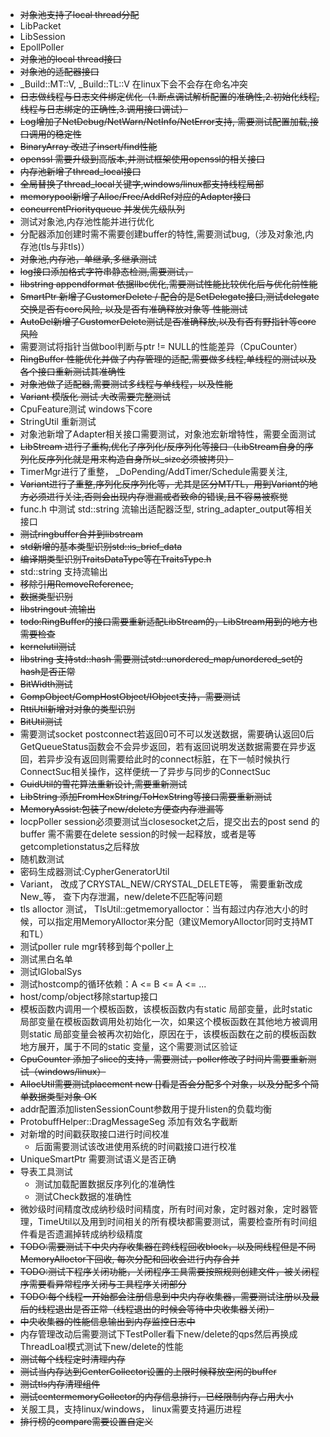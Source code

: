 * ~~对象池支持了local thread分配~~
* LibPacket
* LibSession
* EpollPoller
* ~~对象池的local thread接口~~
* ~~对象池的适配器接口~~
* _Build::MT::V, _Build::TL::V 在linux下会不会存在命名冲突
* ~~日志做线程与日志文件绑定优化（1.断点调试解析配置的准确性,2.初始化线程,线程与日志绑定的正确性,3.调用接口调试）~~
* ~~Log增加了NetDebug/NetWarn/NetInfo/NetError支持, 需要测试配置加载,接口调用的稳定性~~
* ~~BinaryArray 改进了insert/find性能~~
* ~~openssl 需要升级到高版本,并测试框架使用openssl的相关接口~~
* ~~内存池新增了thread_local接口~~
* ~~全局替换了thread_local关键字,windows/linux都支持线程局部~~
* ~~memorypool新增了Alloc/Free/AddRef对应的Adapter接口~~
* ~~concurrentPriorityqueue 并发优先级队列~~
* 测试对象池,内存池性能并进行优化
* 分配器添加创建时需不需要创建buffer的特性,需要测试bug,（涉及对象池,内存池(tls与非tls)）
* ~~对象池,内存池，单继承,多继承测试~~
* ~~log接口添加格式字符串静态检测,需要测试，~~
* ~~libstring appendformat 依据llbc优化,需要测试性能比较优化后与优化前性能~~
* ~~SmartPtr 新增了CustomerDelete / 配合的是SetDelegate接口,测试delegate交换是否有core风险, 以及是否有准确释放对象等 性能测试~~
* ~~AutoDel新增了CustomerDelete测试是否准确释放,以及有否有野指针等core风险~~
* 需要测试将指针当做bool判断与ptr != NULL的性能差异（CpuCounter）
* ~~RingBuffer 性能优化并做了内存管理的适配,需要做多线程,单线程的测试以及各个接口重新测试其准确性~~
* ~~对象池做了适配器,需要测试多线程与单线程，以及性能~~
* ~~Variant 模版化 测试 大改需要完整测试~~
* CpuFeature测试 windows下core
* StringUtil 重新测试
* 对象池新增了Adapter相关接口需要测试，对象池宏新增特性，需要全面测试
* ~~LibStream 进行了重构,优化了序列化/反序列化等接口（LibStream自身的序列化反序列化就是用来构造自身所以_size必须被拷贝）~~
* TimerMgr进行了重整， _DoPending/AddTimer/Schedule需要关注, 
* ~~Variant进行了重整,序列化反序列化等，尤其是区分MT/TL，用到Variant的地方必须进行关注,否则会出现内存泄漏或者致命的错误,且不容易被察觉~~
* func.h 中测试 std::string 流输出适配器泛型, string_adapter_output等相关接口
* ~~测试ringbuffer合并到libstream~~
* ~~std新增的基本类型识别std::is_brief_data~~
* ~~编译期类型识别TraitsDataType等在TraitsType.h~~
* std::string 支持流输出
* ~~移除引用RemoveReference,~~
* ~~数据类型识别~~
* ~~libstringout 流输出~~
* ~~todo:RingBuffer的接口需要重新适配LibStream的，LibStream用到的地方也需要检查~~
* ~~kernelutil测试~~
* ~~libstring 支持std::hash 需要测试std::unordered_map/unordered_set的hash是否正常~~
* ~~BitWidth测试~~
* ~~CompObject/CompHostObject/IObject支持，需要测试~~
* ~~RttiUtil新增对对象的类型识别~~
* ~~BitUtil测试~~
* 需要测试socket postconnect若返回0可不可以发送数据，需要确认返回0后GetQueueStatus函数会不会异步返回，若有返回说明发送数据需要在异步返回，若异步没有返回则需要给此时的connect标脏，在下一帧时候执行ConnectSuc相关操作，这样便统一了异步与同步的ConnectSuc
* ~~GuidUtil的雪花算法重新设计,需要重新测试~~
* ~~LibString 添加FromHexString/ToHexString等接口需要重新测试~~
* ~~MemoryAssist:包装了new/delete方便查内存泄漏等~~
* IocpPoller session必须要测试当closesocket之后，提交出去的post send 的buffer 需不需要在delete session的时候一起释放，或者是等getcompletionstatus之后释放
* 随机数测试
* 密码生成器测试:CypherGeneratorUtil
* Variant， 改成了CRYSTAL_NEW/CRYSTAL_DELETE等， 需要重新改成New_等， 查下内存泄漏，new/delete不匹配等问题
* tls alloctor 测试， TlsUtil::getmemoryalloctor：当有超过内存池大小的时候，可以指定用MemoryAlloctor来分配（建议MemoryAlloctor同时支持MT和TL）
* 测试poller rule mgr转移到每个poller上
* 测试黑白名单
* 测试IGlobalSys
* 测试hostcomp的循环依赖：A <= B <= A <= ...
* host/comp/object移除startup接口
* 模板函数内调用一个模板函数，该模板函数内有static 局部变量，此时static 局部变量在模板函数调用处初始化一次，如果这个模板函数在其他地方被调用则static 局部变量会被再次初始化，原因在于，该模板函数在之前的模板函数地方展开，属于不同的static 变量，这个需要测试区验证
* ~~CpuCounter 添加了slice的支持，需要测试，poller修改了时间片需要重新测试（windows/linux）~~
* ~~AllocUtil需要测试placement new []看是否会分配多个对象，以及分配多个简单数据类型对象  OK~~
* addr配置添加listenSessionCount参数用于提升listen的负载均衡
* ProtobuffHelper::DragMessageSeg 添加有效名字截断
* 对新增的时间戳获取接口进行时间校准
  * 后面需要测试该改进使用系统的时间戳接口进行校准
* UniqueSmartPtr 需要测试语义是否正确
* 导表工具测试
  * 测试加载配置数据反序列化的准确性
  * 测试Check数据的准确性
* 微妙级时间精度改成纳秒级时间精度，所有时间对象，定时器对象，定时器管理，TimeUtil以及用到时间相关的所有模块都需要测试，需要检查所有时间组件看是否遗漏掉转成纳秒级精度
* ~~TODO:需要测试下中央内存收集器在跨线程回收block，以及同线程但是不同MemoryAlloctor下回收, 每次分配和回收会进行内存合并~~
* ~~TODO:测试下程序关闭功能，关闭程序工具需要按照规则创建文件，被关闭程序需要看异常程序关闭与工具程序关闭部分~~
* ~~TODO:每个线程一开始都会注册信息到中央内存收集器，需要测试注册以及最后的线程退出是否正常（线程退出的时候会等待中央收集器关闭）~~
* ~~中央收集器的性能信息输出到内存监控日志中~~
* 内存管理改动后需要测试下TestPoller看下new/delete的qps然后再换成ThreadLoal模式测试下new/delete的性能
* ~~测试每个线程定时清理内存~~
* ~~测试当内存达到CenterCollector设置的上限时候释放空闲的buffer~~
* ~~测试tls内存清理组件~~
* ~~测试centermemoryCollector的内存信息排行，已经限制内存占用大小~~
* 关服工具，支持linux/windows， linux需要支持遍历进程
* ~~排行榜的compare需要设置自定义~~